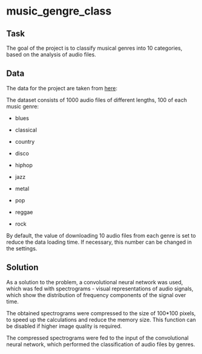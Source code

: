 # music_gengre_class

## Task
The goal of the project is to classify musical genres into 10 categories, based on the analysis of audio files.

## Data
The data for the project are taken from [here](https://www.kaggle.com/datasets/andradaolteanu/gtzan-dataset-music-genre-classification):

 The dataset consists of 1000 audio files of different lengths, 100 of each music genre:

 - blues

 - classical

 - country

 - disco

 - hiphop

 - jazz

 - metal

 - pop

 - reggae

 - rock

By default, the value of downloading 10 audio files from each genre is set to reduce the data loading time. If necessary, this number can be changed in the settings.

## Solution
As a solution to the problem, a convolutional neural network was used, which was fed with spectrograms - visual representations of audio signals, which show the distribution of frequency components of the signal over time.

The obtained spectrograms were compressed to the size of 100*100 pixels, to speed up the calculations and reduce the memory size. This function can be disabled if higher image quality is required.

The compressed spectrograms were fed to the input of the convolutional neural network, which performed the classification of audio files by genres.
